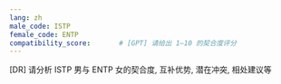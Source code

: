 ```yaml
---
lang: zh
male_code: ISTP
female_code: ENTP
compatibility_score:       # [GPT] 请给出 1–10 的契合度评分
---
```


[DR] 请分析 ISTP 男与 ENTP 女的契合度, 互补优势, 潜在冲突, 相处建议等


